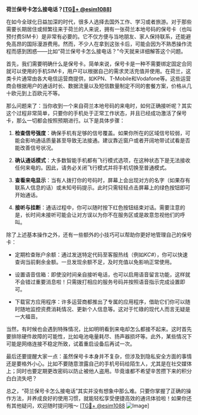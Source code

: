 **荷兰保号卡怎么接电话？[[TG💪+ @esim1088](https://t.me/s/esim1088)]**

在如今全球化日益加深的时代，很多人选择去国外工作、学习或者旅游。对于那些需要长期居住或频繁往来于荷兰的人来说，拥有一张荷兰本地号码的保号卡（也叫预付费SIM卡）是非常有必要的。它不仅方便与当地朋友、家人保持联系，还能避免高昂的国际漫游费用。然而，不少人在拿到这张卡后，可能会因为不熟悉操作流程而感到困惑——比如“荷兰保号卡怎么接电话？”今天就来详细解答这个问题。

首先，我们需要明确什么是保号卡。简单来说，保号卡是一种不需要绑定固定合同就可以使用的手机SIM卡，用户可以根据自己的需求灵活充值并使用。在荷兰，这类卡片通常由各大电信运营商提供，如KPN、T-Mobile和Vodafone等。这些运营商会根据用户的通话时长、数据流量以及短信数量制定不同的套餐方案，价格从几十欧元到上百欧元不等。

那么问题来了：当你收到一个来自荷兰本地号码的来电时，如何正确接听呢？其实这个过程非常简单，只要你的手机处于正常工作状态，并且已经成功激活了保号卡，那么一切都会按照预期进行。以下是具体步骤：

1. **检查信号强度**：确保手机有足够的信号覆盖。如果你所在的区域信号较弱，可能会影响通话质量甚至导致无法接通。建议靠近窗户或者开阔地带试试看是否能改善信号状况。

2. **确认通话模式**：大多数智能手机都有飞行模式选项，在这种状态下是无法接收任何来电的。因此，请务必关闭飞行模式并将手机切换至普通模式。

3. **查看来电显示**：当有人拨打你的号码时，屏幕上会出现对方的名字（如果存有联系人信息的话）或未知号码提示。此时只需轻轻点击屏幕上的绿色按钮即可开始通话。

4. **接听与挂断**：通话过程中，你可以随时按下红色按钮结束对话。需要注意的是，长时间未接听可能会让对方误以为你不在服务区或是故意忽视他们的呼叫。

除了上述基本操作之外，还有一些额外的小技巧可以帮助你更好地管理自己的保号卡：

- 定期检查账户余额：通过发送特定代码至客服热线（例如*KC#*），你可以快速查询当前剩余金额。一旦发现余额不足，及时充值以免影响正常使用。
  
- 设置语音信箱：即使没时间亲自接听电话，也可以启用语音留言功能，这样就不会错过重要消息啦！只需拨打相应的服务号码并按照语音指示完成设置即可。

- 下载官方应用程序：许多运营商都推出了专属的应用程序，借助它们你可以随时随地监控资费消耗情况、更新个人信息等。这对于忙碌的现代人而言无疑是一大福音。

当然，有时候也会遇到特殊情况，比如明明看到来电却怎么都接不起来。这时首先要排除硬件故障的可能性，比如电池电量耗尽、扬声器损坏等。此外，某些情况下可能是网络连接不稳定所致，试着重启设备后再试一次。

最后还要提醒大家一点：虽然保号卡本身并不复杂，但涉及到隐私安全方面的事情还是要格外小心。比如不要随意泄露自己的手机号码给陌生人，尤其是在社交媒体上；同时也要定期更改密码以防止被他人盗用。毕竟谁都不希望辛苦攒下来的积分白白流失吧？

总之，“荷兰保号卡怎么接电话”其实并没有想象中那么难。只要你掌握了正确的操作方法，并养成良好的使用习惯，就能轻松享受便捷高效的通讯体验啦！如果你还有其他疑问，欢迎随时提问哦～ [[TG💪+ @esim1088](https://t.me/s/esim1088) ![Image](https://i.postimg.cc/4NQfJmqS/Snipaste-2025-05-13-00-14-12.png)]